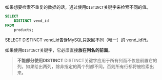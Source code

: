 如果想要检索不重复的数据的话，通过使用`DISTINCT`关键字来检索不同的值。

```sql
SELECT
    DISTINCT vend_id
FROM
    products;
```

SELECT DISTINCT vend_id告诉MySQL只返回不同（唯一）的
vend_id行。

如果使用`DISTINCT`关键字，它必须直接**放在列名的前面**。

> **不能部分使用DISTINCT**  DISTINCT关键字应用于所有列而不仅是前置它的列。如果给出两列，除非指定的两个列都不同，否则所有行都将被检索出来。